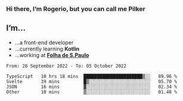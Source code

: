 ### Hi there, I’m Rogerio, but you can call me Pilker

## I’m…
- …a front-end developer
- …currently learning **Kotlin**
- …working at [**Folha de S.Paulo**](https://www.folha.com.br/)

<!--START_SECTION:waka-->

```text
From: 28 September 2022 - To: 05 October 2022

TypeScript   10 hrs 18 mins  ██████████████████████▒░░   89.96 %
Svelte       39 mins         █▒░░░░░░░░░░░░░░░░░░░░░░░   05.70 %
JSON         16 mins         ▓░░░░░░░░░░░░░░░░░░░░░░░░   02.34 %
Other        10 mins         ▒░░░░░░░░░░░░░░░░░░░░░░░░   01.48 %
```

<!--END_SECTION:waka-->
